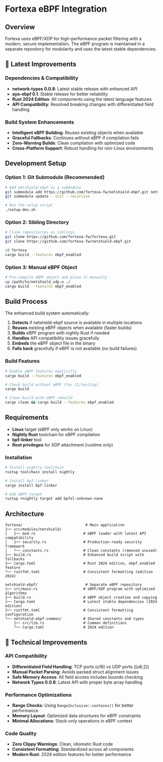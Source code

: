 # Fortexa eBPF Integration

## Overview

Fortexa uses eBPF/XDP for high-performance packet filtering with a modern, secure implementation. The eBPF program is maintained in a separate repository for modularity and uses the latest stable dependencies.

## 🚀 **Latest Improvements**

### **Dependencies & Compatibility**
- **network-types 0.0.8**: Latest stable release with enhanced API
- **aya-ebpf 0.1**: Stable release for better reliability
- **Rust 2024 Edition**: All components using the latest language features
- **API Compatibility**: Resolved breaking changes with differentiated field handling

### **Build System Enhancements**
- **Intelligent eBPF Building**: Reuses existing objects when available
- **Graceful Fallbacks**: Continues without eBPF if compilation fails
- **Zero-Warning Builds**: Clean compilation with optimized code
- **Cross-Platform Support**: Robust handling for non-Linux environments

## Development Setup

### Option 1: Git Submodule (Recommended)
```bash
# Add netshield-ebpf as a submodule
git submodule add https://github.com/fortexa-fw/netshield-ebpf.git netshield-ebpf
git submodule update --init --recursive

# Run the setup script
./setup-dev.sh
```

### Option 2: Sibling Directory
```bash
# Clone repositories as siblings
git clone https://github.com/fortexa-fw/fortexa.git
git clone https://github.com/fortexa-fw/netshield-ebpf.git

cd fortexa
cargo build --features ebpf_enabled
```

### Option 3: Manual eBPF Object
```bash
# Pre-compile eBPF object and place it manually
cp /path/to/netshield_xdp.o ./
cargo build --features ebpf_enabled
```

## Build Process

The enhanced build system automatically:
1. **Detects** if netshield-ebpf source is available in multiple locations
2. **Reuses** existing eBPF objects when available (faster builds)
3. **Builds** eBPF program with nightly Rust if needed
4. **Handles** API compatibility issues gracefully
5. **Embeds** the eBPF object file in the binary
6. **Falls back** gracefully if eBPF is not available (no build failures)

### **Build Features**
```bash
# Enable eBPF features explicitly
cargo build --features ebpf_enabled

# Check build without eBPF (for CI/testing)
cargo build

# Clean build with eBPF rebuild
cargo clean && cargo build --features ebpf_enabled
```

## Requirements

- **Linux** target (eBPF only works on Linux)
- **Nightly Rust** toolchain for eBPF compilation
- **bpf-linker** tool
- **Root privileges** for XDP attachment (runtime only)

### **Installation**
```bash
# Install nightly toolchain
rustup toolchain install nightly

# Install bpf-linker
cargo install bpf-linker

# Add eBPF target
rustup +nightly target add bpfel-unknown-none
```

## Architecture

```
fortexa/                             # Main application
├── src/modules/netshield/          
│   ├── mod.rs                      # eBPF loader with latest API compatibility
│   ├── security.rs                 # Production-ready security framework
│   └── constants.rs                # Clean constants (removed unused)
├── build.rs                        # Enhanced build script with fallbacks
├── Cargo.toml                      # Rust 2024 edition, ebpf_enabled feature
└── rustfmt.toml                    # Consistent formatting (edition 2024)

netshield-ebpf/                      # Separate eBPF repository
├── src/main.rs                     # eBPF/XDP program with optimized algorithms
├── build.rs                        # eBPF object creation and copying
├── Cargo.toml                      # Latest stable dependencies (2024 edition)
├── rustfmt.toml                    # Consistent formatting configuration
└── netshield-ebpf-common/          # Shared constants and types
    ├── src/lib.rs                  # Common definitions
    └── Cargo.toml                  # 2024 edition
```

## 🔧 **Technical Improvements**

### **API Compatibility**
- **Differentiated Field Handling**: TCP ports (u16) vs UDP ports ([u8;2])
- **Manual Packet Parsing**: Avoids packed struct alignment issues
- **Safe Memory Access**: All field access includes bounds checking
- **Network Types 0.0.8**: Latest API with proper byte array handling

### **Performance Optimizations**
- **Range Checks**: Using `RangeInclusive::contains()` for better performance
- **Memory Layout**: Optimized data structures for eBPF constraints
- **Minimal Allocations**: Stack-only operations in eBPF context

### **Code Quality**
- **Zero Clippy Warnings**: Clean, idiomatic Rust code
- **Consistent Formatting**: Standardized across all components
- **Modern Rust**: 2024 edition features for better performance
